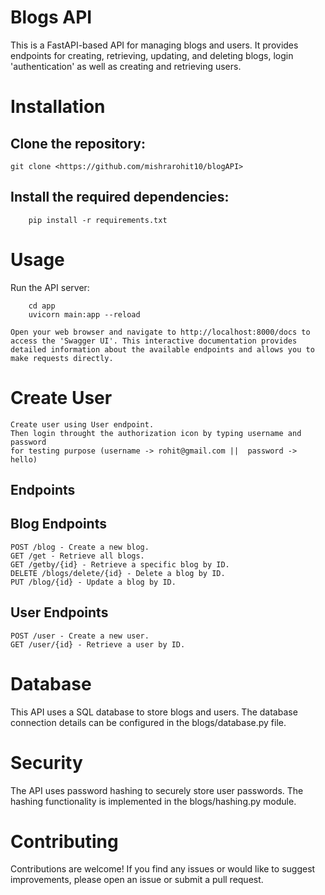 # Blogs API

This is a FastAPI-based API for managing blogs and users. It provides endpoints for creating, retrieving, updating, and deleting blogs, login 'authentication' as well as creating and retrieving users.


# Installation

## Clone the repository:
```
git clone <https://github.com/mishrarohit10/blogAPI>
```
## Install the required dependencies:
```
    pip install -r requirements.txt
```

# Usage

Run the API server:

```
    cd app
    uvicorn main:app --reload
```
    Open your web browser and navigate to http://localhost:8000/docs to access the 'Swagger UI'. This interactive documentation provides detailed information about the available endpoints and allows you to make requests directly.


# Create User

    Create user using User endpoint.
    Then login throught the authorization icon by typing username and password
    for testing purpose (username -> rohit@gmail.com ||  password -> hello)

## Endpoints

## Blog Endpoints

    POST /blog - Create a new blog.
    GET /get - Retrieve all blogs.
    GET /getby/{id} - Retrieve a specific blog by ID.
    DELETE /blogs/delete/{id} - Delete a blog by ID.
    PUT /blog/{id} - Update a blog by ID.

## User Endpoints

    POST /user - Create a new user.
    GET /user/{id} - Retrieve a user by ID.

# Database

This API uses a SQL database to store blogs and users. The database connection details can be configured in the blogs/database.py file.

# Security

The API uses password hashing to securely store user passwords. The hashing functionality is implemented in the blogs/hashing.py module.

# Contributing

Contributions are welcome! If you find any issues or would like to suggest improvements, please open an issue or submit a pull request.